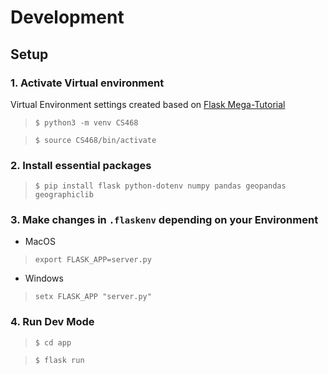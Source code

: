 # Development

## Setup

### 1. Activate Virtual environment
Virtual Environment settings created based on 
[Flask Mega-Tutorial](https://blog.miguelgrinberg.com/post/the-flask-mega-tutorial-part-i-hello-world "The Flask Mega-Tutorial Part I: Hello, World!")

> `$ python3 -m venv CS468`

> `$ source CS468/bin/activate`

### 2. Install essential packages
> `$ pip install flask python-dotenv numpy pandas geopandas geographiclib`

### 3. Make changes in `.flaskenv` depending on your Environment

- MacOS <br>
> `export FLASK_APP=server.py`

- Windows <br>
> `setx FLASK_APP "server.py"`

### 4. Run Dev Mode
> `$ cd app`

> `$ flask run`

